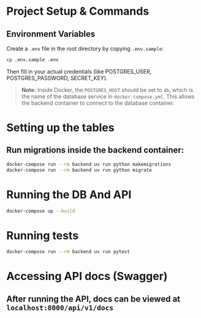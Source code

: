 # Project Setup & Commands

## Environment Variables
Create a `.env` file in the root directory by copying `.env.sample`:

```bash
cp .env.sample .env
```

Then fill in your actual credentials (like POSTGRES_USER, POSTGRES_PASSWORD, SECRET_KEY).

> **Note:** Inside Docker, the `POSTGRES_HOST` should be set to `db`, which is the name of the database service in `docker-compose.yml`.
This allows the backend container to connect to the database container.

# Setting up the tables

## Run migrations inside the backend container:
```bash
docker-compose run --rm backend uv run python makemigrations
docker-compose run --rm backend uv run python migrate
```

# Running the DB And API

```bash
docker-compose up --build
```

# Running tests
```bash
docker-compose run --rm backend uv run pytest
```

# Accessing API docs (Swagger)

## After running the API, docs can be viewed at `localhost:8000/api/v1/docs`
